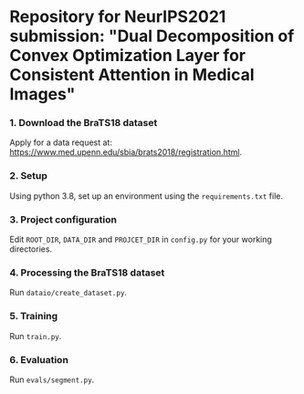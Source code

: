 # Repository for NeurIPS2021 submission: "Dual Decomposition of Convex Optimization Layer for Consistent Attention in Medical Images"

### 1. Download the BraTS18 dataset
Apply for a data request at: https://www.med.upenn.edu/sbia/brats2018/registration.html.
### 2. Setup
Using python 3.8, set up an environment using the `requirements.txt` file.
### 3. Project configuration
Edit `ROOT_DIR`, `DATA_DIR` and `PROJCET_DIR` in `config.py` for your working directories.
### 4. Processing the BraTS18 dataset
Run `dataio/create_dataset.py`.
### 5. Training
Run `train.py`.
### 6. Evaluation
Run `evals/segment.py`.